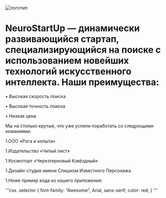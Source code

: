﻿![логотип]( https://camo.githubusercontent.com/79ee96a8b8fa098c44d1ca302006f24d008408a1c22fc13260437214d705a23d/68747470733a2f2f6e65746f6c6f67792d636f64652e6769746875622e696f2f6769742d686f6d65776f726b732f696e74726f64756374696f6e2f6173736574732f6c6f676f2e706e67)

# NeuroStartUp — динамически развивающийся стартап, специализирующийся на поиске с использованием новейших технологий искусственного интеллекта. Наши преимущества:
•	Высокая скорость поиска

•	Высокая точность поиска

•	Низкая цена


Мы на столько крутые, что уже успели поработать со следующими команиями:

1.ООО «Рога и копыта»

1.Издательство «Читый лист»

1.Космопорт «Черезтерновый Кзвёздный»

1.Дизайн-студия имени Слишком Известного Персонажа

1.Ниже пример кода из нашего приложения:


'''css
.selector {
  font-family: "Awesome", Arial, sans-serif;
  color: red;
}
'''
